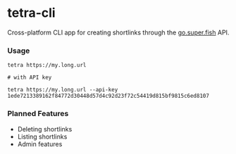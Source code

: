 # tetra-cli

Cross-platform CLI app for creating shortlinks through the [go.super.fish](https://go.super.fish) API.

### Usage

```shell
tetra https://my.long.url

# with API key

tetra https://my.long.url --api-key 1ede7213389162f84772d30448d57d4c92d23f72c54419d815bf9815c6ed8107
```

### Planned Features

- Deleting shortlinks
- Listing shortlinks
- Admin features